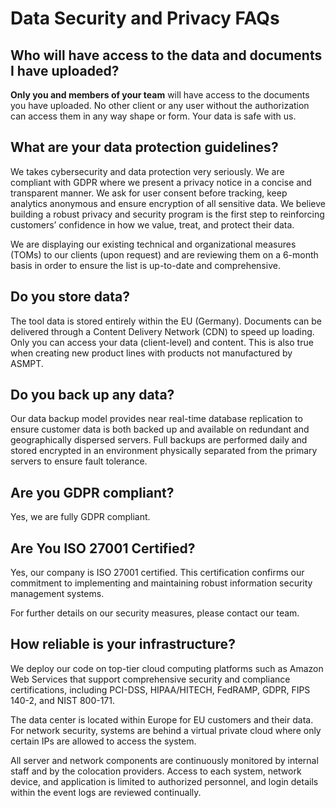 # Data Security and Privacy FAQs

## Who will have access to the data and documents I have uploaded?
**Only you and members of your team** will have access to the documents you have uploaded. No other client or any user without the authorization can access them in any way shape or form. Your data is safe with us.

## What are your data protection guidelines?
We takes cybersecurity and data protection very seriously. We are compliant with GDPR where we present a privacy notice in a concise and transparent manner. We ask for user consent before tracking, keep analytics anonymous and ensure encryption of all sensitive data. We believe building a robust privacy and security program is the first
step to reinforcing customers’ confidence in how we value, treat, and protect their data.

We are displaying our existing technical and organizational measures (TOMs) to our clients (upon request) and are reviewing them on a 6-month basis in order to ensure the list is up-to-date and comprehensive.

## Do you store data?

The tool data is stored entirely within the EU (Germany). Documents can be delivered through a Content Delivery Network (CDN) to speed up loading. Only you can access your data (client-level) and content. This is also true when creating new product lines with products not manufactured by ASMPT.

## Do you back up any data?

Our data backup model provides near real-time database replication to ensure customer data is both backed up and available on redundant and geographically dispersed servers. Full backups are performed daily and stored encrypted in an environment physically separated from the primary servers to ensure fault tolerance.

## Are you GDPR compliant?

Yes, we are fully GDPR compliant.

## Are You ISO 27001 Certified?

Yes, our company is ISO 27001 certified. This certification confirms our commitment to implementing and maintaining robust information security management systems.

For further details on our security measures, please contact our team.

## How reliable is your infrastructure?

We deploy our code on top-tier cloud computing platforms such as Amazon Web Services that support comprehensive security and compliance certifications, including PCI-DSS, HIPAA/HITECH, FedRAMP, GDPR, FIPS 140-2, and NIST 800-171.

The data center is located within Europe for EU customers and their data. For network security, systems are behind a virtual private cloud where only certain IPs are allowed to access the system.

All server and network components are continuously monitored by internal staff and by the colocation providers. Access to each system, network device, and application is limited to authorized personnel, and login details within the event logs are reviewed continually.